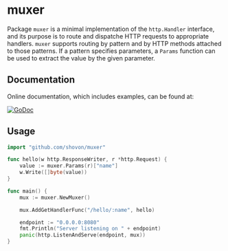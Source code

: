 # muxer

Package `muxer` is a minimal implementation of the `http.Handler` interface, and its purpose is to route and dispatche HTTP requests to appropriate handlers. `muxer` supports routing by pattern and by HTTP methods attached to those patterns. If a pattern specifies parameters, a `Params` function can be used to extract the value by the given parameter.

## Documentation

Online documentation, which includes examples, can be found at: 

[![GoDoc](https://godoc.org/github.com/shovon/muxer?status.svg)](https://godoc.org/github.com/shovon/muxer)

## Usage

```go
import "github.com/shovon/muxer"

func hello(w http.ResponseWriter, r *http.Request) {
	value := muxer.Params(r)["name"]
	w.Write([]byte(value))
}

func main() {
	mux := muxer.NewMuxer()

	mux.AddGetHandlerFunc("/hello/:name", hello)

	endpoint := "0.0.0.0:8080"
	fmt.Println("Server listening on " + endpoint)
	panic(http.ListenAndServe(endpoint, mux))
}
```
